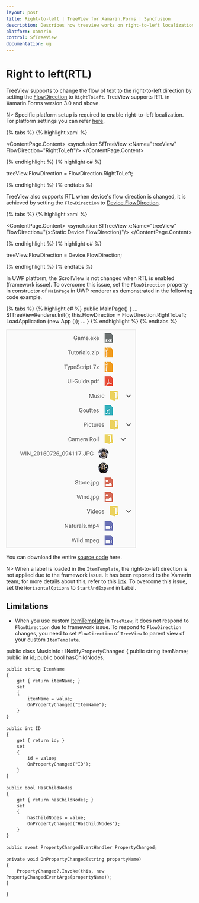 ```yaml
---
layout: post
title: Right-to-left | TreeView for Xamarin.Forms | Syncfusion
description: Describes how treeview works on right-to-left localization.
platform: xamarin
control: SfTreeView
documentation: ug
---
```


# Right to left(RTL)

TreeView supports to change the flow of text to the right-to-left direction by setting the [FlowDirection](https://docs.microsoft.com/en-us/dotnet/api/xamarin.forms.visualelement.flowdirection?view=xamarin-forms#Xamarin_Forms_VisualElement_FlowDirection) to `RightToLeft`. TreeView supports RTL in Xamarin.Forms version 3.0 and above.

N> Specific platform setup is required to enable right-to-left localization. For platform settings you can refer [here](https://docs.microsoft.com/en-us/xamarin/xamarin-forms/app-fundamentals/localization/right-to-left#platform-setup).

{% tabs %}
{% highlight xaml %}

<ContentPage  xmlns:x="http://schemas.microsoft.com/winfx/2009/xaml"
              xmlns:syncfusion="clr-namespace:Syncfusion.XForms.TreeView;assembly=Syncfusion.SfTreeView.XForms">
    <ContentPage.Content>
       <syncfusion:SfTreeView x:Name="treeView" FlowDirection="RightToLeft"/>
    </ContentPage.Content>
</ContentPage>

{% endhighlight %}
{% highlight c# %}

treeView.FlowDirection = FlowDirection.RightToLeft;

{% endhighlight %}
{% endtabs %}

TreeView also supports RTL when device's flow direction is changed, it is achieved by setting the `FlowDirection` to [Device.FlowDirection](https://docs.microsoft.com/en-us/dotnet/api/xamarin.forms.device.flowdirection?view=xamarin-forms#Xamarin_Forms_Device_FlowDirection).

{% tabs %}
{% highlight xaml %}

<ContentPage  xmlns:x="http://schemas.microsoft.com/winfx/2009/xaml"
              xmlns:syncfusion="clr-namespace:Syncfusion.XForms.TreeView;assembly=Syncfusion.SfTreeView.XForms">
    <ContentPage.Content>
       <syncfusion:SfTreeView x:Name="treeView" FlowDirection="{x:Static Device.FlowDirection}"/>
    </ContentPage.Content>
</ContentPage>

{% endhighlight %}
{% highlight c# %}

treeView.FlowDirection = Device.FlowDirection;

{% endhighlight %}
{% endtabs %}

In UWP platform, the ScrollView is not changed when RTL is enabled (framework issue). To overcome this issue, set the `FlowDirection` property in constructor of `MainPage` in UWP renderer as demonstrated in the following code example.

{% tabs %}
{% highlight c# %}
public MainPage()
{
    …
    SfTreeViewRenderer.Init();
    this.FlowDirection = FlowDirection.RightToLeft;
    LoadApplication (new App ());
    …
}
{% endhighlight %} 
{% endtabs %}

![Xamarin Forms TreeView with right to left](TreeView_images/Right-To-Left-Xamarin-Forms-TreeView.png)

You can download the entire [source code](https://github.com/SyncfusionExamples/treeview-xamarin-right-to-left) here.

N> When a label is loaded in the `ItemTemplate`, the right-to-left direction is not applied due to the framework issue. It has been reported to the Xamarin team; for more details about this, refer to this [link](https://github.com/xamarin/Xamarin.Forms/issues/3611). To overcome this issue, set the `HorizontalOptions` to `StartAndExpand` in Label.

## Limitations

* When you use custom [ItemTemplate](https://help.syncfusion.com/cr/xamarin/Syncfusion.SfTreeView.XForms~Syncfusion.XForms.TreeView.SfTreeView~ItemTemplate.html) in `TreeView`, it does not respond to `FlowDirection` due to framework issue. To respond to `FlowDirection` changes, you need to set `FlowDirection` of `TreeView` to parent view of your custom `ItemTemplate`.

public class MusicInfo : INotifyPropertyChanged
{
    public string itemName;
    public int id;
    public bool hasChildNodes;

    public string ItemName
    {
        get { return itemName; }
        set
        {
            itemName = value;
            OnPropertyChanged("ItemName");
        }
    }

    public int ID
    {
        get { return id; }
        set
        {
            id = value;
            OnPropertyChanged("ID");
        }
    }

    public bool HasChildNodes
    {
        get { return hasChildNodes; }
        set
        {
            hasChildNodes = value;
            OnPropertyChanged("HasChildNodes");
        }
    }

    public event PropertyChangedEventHandler PropertyChanged;

    private void OnPropertyChanged(string propertyName)
    {
        PropertyChanged?.Invoke(this, new PropertyChangedEventArgs(propertyName));
    }
}